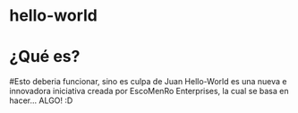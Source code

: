 # hello-world


# ¿Qué es?
#Esto deberia funcionar, sino es culpa de Juan
Hello-World es una nueva e innovadora iniciativa creada por EscoMenRo Enterprises, la cual se basa en hacer... ALGO! :D
